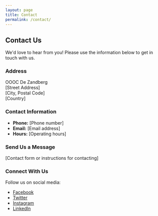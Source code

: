 ```yaml
---
layout: page
title: Contact
permalink: /contact/
---
```


## Contact Us

We'd love to hear from you! Please use the information below to get in touch with us.

### Address

OOOC De Zandberg  
[Street Address]  
[City, Postal Code]  
[Country]

### Contact Information

- **Phone:** [Phone number]
- **Email:** [Email address]
- **Hours:** [Operating hours]

### Send Us a Message

[Contact form or instructions for contacting]

### Connect With Us

Follow us on social media:

- [Facebook](https://facebook.com/)
- [Twitter](https://twitter.com/)
- [Instagram](https://instagram.com/)
- [LinkedIn](https://linkedin.com/)
